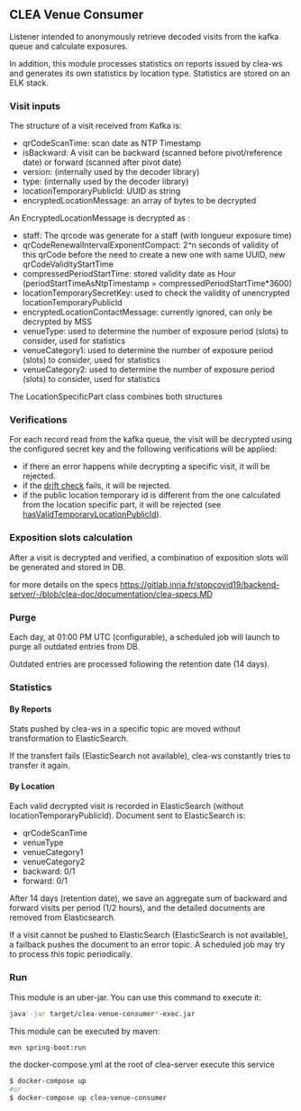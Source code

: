 ## CLEA Venue Consumer

Listener intended to anonymously retrieve decoded visits from the kafka queue and calculate exposures.

In addition, this module processes statistics on reports issued by clea-ws and generates its own statistics by location type.
Statistics are stored on an ELK stack.

### Visit inputs

The structure of a visit received from Kafka is:

- qrCodeScanTime: scan date as NTP Timestamp
- isBackward: A visit can be backward (scanned before pivot/reference date) or forward (scanned after pivot date)
- version: (internally used by the decoder library)
- type: (internally used by the decoder library)
- locationTemporaryPublicId: UUID as string
- encryptedLocationMessage: an array of bytes to be decrypted

An EncryptedLocationMessage is decrypted as :

- staff: The qrcode was generate for a staff (with longueur exposure time)
- qrCodeRenewalIntervalExponentCompact: 2^n seconds of validity of this qrCode before the need to create a new one with same UUID, new qrCodeValidityStartTime
- compressedPeriodStartTime: stored validity date as Hour (periodStartTimeAsNtpTimestamp = compressedPeriodStartTime\*3600)
- locationTemporarySecretKey: used to check the validity of unencrypted locationTemporaryPublicId
- encryptedLocationContactMessage: currently ignored, can only be decrypted by MSS
- venueType: used to determine the number of exposure period (slots) to consider, used for statistics
- venueCategory1: used to determine the number of exposure period (slots) to consider, used for statistics
- venueCategory2: used to determine the number of exposure period (slots) to consider, used for statistics

The LocationSpecificPart class combines both structures

### Verifications

For each record read from the kafka queue, the visit will be decrypted using the configured secret key and the following
verifications will be applied:

- if there an error happens while decrypting a specific visit, it will be rejected.
- if
  the [drift check]("https://hal.inria.fr/hal-03146022v3/document#processing-of-a-user-location-record-by-the-backend-server")
  fails, it will be rejected.
- if the public location temporary id is different from the one calculated from the location specific part, it
  will be rejected (see [hasValidTemporaryLocationPublicId]("src/main/java/fr/gouv/clea/consumer/service/impl/DecodedVisitService.java)).

### Exposition slots calculation

After a visit is decrypted and verified, a combination of exposition slots will be generated and stored in DB.

for more details on the
specs https://gitlab.inria.fr/stopcovid19/backend-server/-/blob/clea-doc/documentation/clea-specs.MD

### Purge

Each day, at 01:00 PM UTC (configurable), a scheduled job will launch to purge all outdated entries from DB.

Outdated entries are processed following the retention date (14 days).

### Statistics

#### By Reports

Stats pushed by clea-ws in a specific topic are moved without transformation to ElasticSearch.

If the transfert fails (ElasticSearch not available), clea-ws constantly tries to transfer it again.

#### By Location

Each valid decrypted visit is recorded in ElasticSearch (without locationTemporaryPublicId).
Document sent to ElasticSearch is:

- qrCodeScanTime
- venueType
- venueCategory1
- venueCategory2
- backward: 0/1
- forward: 0/1

After 14 days (retention date), we save an aggregate sum of backward and forward visits per period (1/2 hours),
and the detailed documents are removed from Elasticsearch.

If a visit cannot be pushed to ElasticSearch (ElasticSearch is not available), a failback pushes the document to an error topic.
A scheduled job may try to process this topic periodically.

### Run

This module is an uber-jar. You can use this command to execute it:

```bash
java -jar target/clea-venue-consumer*-exec.jar
```

This module can be executed by maven:

```bash
mvn spring-boot:run
```

the docker-compose.yml at the root of clea-server execute this service

```bash
$ docker-compose up
#or
$ docker-compose up clea-venue-consumer
```
